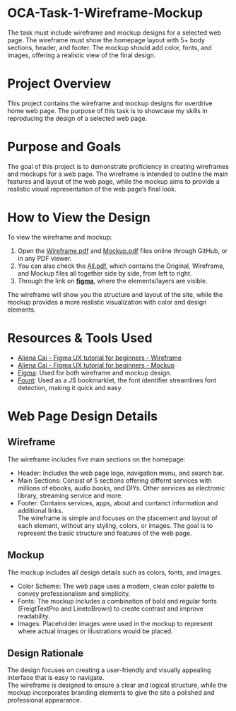 # OCA-Task-1-Wireframe-Mockup
The task must include wireframe and mockup designs for a selected web page. The wireframe must show the homepage layout with 5+ body sections, header, and footer. The mockup should add color, fonts, and images, offering a realistic view of the final design.

# Project Overview
This project contains the wireframe and mockup designs for overdrive home web page. The purpose of this task is to showcase my skills in reproducing the design of a selected web page.

# Purpose and Goals
The goal of this project is to demonstrate proficiency in creating wireframes and mockups for a web page. The wireframe is intended to outline the main features and layout of the web page, while the mockup aims to provide a realistic visual representation of the web page’s final look.

# How to View the Design
To view the wireframe and mockup:
1. Open the [Wireframe.pdf](./01-Wireframe.pdf) and [Mockup.pdf](./02-Mockup.pdf) files online through GitHub, or in any PDF viewer.
2. You can also check the [All.pdf](./00-All.pdf), which contains the Original, Wireframe, and Mockup files all together side by side, from left to right.
3. Through the link on [**figma**](https://www.figma.com/design/HNkxyI4pFBSAxFS1OyGEQ3), where the elements/layers are visible.

The wireframe will show you the structure and layout of the site, while the mockup provides a more realistic visualization with color and design elements.


# Resources & Tools Used
*  [Aliena Cai - Figma UX tutorial for beginners - Wireframe](https://www.youtube.com/watch?v=D4NyQ5iOMF0)
*  [Aliena Cai - Figma UX tutorial for beginners - Mockup](https://www.youtube.com/watch?v=oZAKb_gs2Uo)
*  [Figma](https://www.figma.com/): Used for both wireframe and mockup design.
*  [Fount](https://fount.artequalswork.com/): Used as a JS bookmarklet, the font identifier streamlines font detection, making it quick and easy.

# Web Page Design Details
## Wireframe
The wireframe includes five main sections on the homepage:
-  Header: Includes the web page logo, navigation menu, and search bar.
-  Main Sections: Consist of 5 sections offering differnt services with millions of ebooks, audio books, and DIYs. Other services as electronic library, streaming service and more.
-  Footer: Contains services, apps, about and contanct information and additional links.<br>
The wireframe is simple and focuses on the placement and layout of each element, without any styling, colors, or images. The goal is to represent the basic structure and features of the web page.

## Mockup
The mockup includes all design details such as colors, fonts, and images.
-  Color Scheme: The web page uses a modern, clean color palette to convey professionalism and simplicity.
-  Fonts: The mockup includes a combination of bold and regular fonts (FreigtTextPro and LinetoBrown) to create contrast and improve readability.
-  Images: Placeholder images were used in the mockup to represent where actual images or illustrations would be placed.

## Design Rationale
The design focuses on creating a user-friendly and visually appealing interface that is easy to navigate.<br>
The wireframe is designed to ensure a clear and logical structure, while the mockup incorporates branding elements to give the site a polished and professional appearance.
